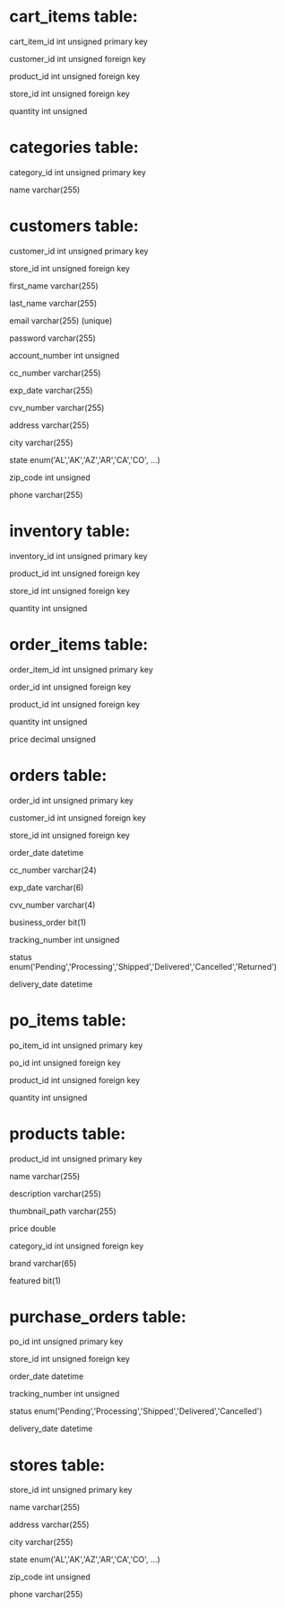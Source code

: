 # cart_items table:

cart_item_id	  int unsigned	primary key

customer_id		  int unsigned	foreign key

product_id		  int unsigned	foreign key

store_id          int unsigned  foreign key

quantity		    int unsigned


# categories table:

category_id		  int unsigned 	primary key

name 			      varchar(255)

# customers table:

customer_id		  int unsigned	primary key

store_id		    int unsigned 	foreign key

first_name		  varchar(255)	

last_name		    varchar(255)

email			      varchar(255) 	(unique)

password		    varchar(255)

account_number	int unsigned

cc_number		    varchar(255)

exp_date		    varchar(255)

cvv_number		  varchar(255)

address			    varchar(255)

city                varchar(255)

state			      enum('AL','AK','AZ','AR','CA','CO', ...)

zip_code		    int unsigned

phone			      varchar(255)

# inventory table:

inventory_id   	int unsigned    primary key

product_id   	  int unsigned    foreign key

store_id		    int unsigned	  foreign key

quantity		    int unsigned 	

# order_items table:

order_item_id	  int unsigned 	  primary key

order_id		    int unsigned 	  foreign key

product_id		  int unsigned 	  foreign key

quantity 		    int unsigned

price			      decimal unsigned

# orders table:

order_id		    int unsigned	primary key

customer_id		  int unsigned	foreign key

store_id		    int unsigned	foreign key

order_date		  datetime

cc_number           varchar(24)

exp_date            varchar(6)

cvv_number          varchar(4)

business_order      bit(1)

tracking_number	int unsigned

status			    enum('Pending','Processing','Shipped','Delivered','Cancelled','Returned')

delivery_date	  datetime	


# po_items table:

po_item_id		  int unsigned	primary key

po_id			      int unsigned 	foreign key

product_id		  int unsigned	foreign key

quantity		    int unsigned

# products table:

product_id   	  int unsigned    primary key

name  			    varchar(255)

description  	  varchar(255)

thumbnail_path  varchar(255)

price  			    double

category_id  	  int unsigned    foreign key

brand  			    varchar(65)

featured  		  bit(1)

# purchase_orders table:

po_id			      int unsigned	  primary key

store_id		    int unsigned	  foreign key

order_date		  datetime

tracking_number int unsigned

status			    enum('Pending','Processing','Shipped','Delivered','Cancelled')

delivery_date	  datetime

# stores table:

store_id		    int unsigned	  primary key

name			      varchar(255)

address			    varchar(255)

city			      varchar(255)

state			      enum('AL','AK','AZ','AR','CA','CO', ...)

zip_code		    int unsigned

phone			      varchar(255)

